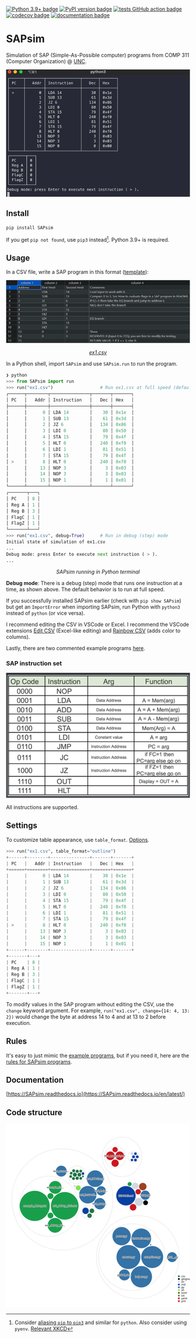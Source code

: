 [![Python 3.9+ badge](https://img.shields.io/badge/python-3.9+-blue.svg)](https://www.python.org/downloads/) [![PyPI version badge](https://badge.fury.io/py/SAPsim.svg)](https://pypi.org/project/SAPsim/) [![tests GitHub action badge](https://github.com/jesse-wei/SAPsim/actions/workflows/tests.yml/badge.svg)](https://github.com/jesse-wei/SAPsim/actions/workflows/tests.yml) [![codecov badge](https://codecov.io/github/jesse-wei/SAPsim/branch/main/graph/badge.svg?token=RS7QI9QVKU)](https://codecov.io/github/jesse-wei/SAPsim) [![documentation badge](https://readthedocs.org/projects/sapsim/badge/?version=latest)](https://SAPsim.readthedocs.io/en/latest/)

# SAPsim

Simulation of SAP (Simple-As-Possible computer) programs from COMP 311 (Computer Organization) @ [UNC](https://unc.edu).

<p align="center">
    <img src="https://raw.githubusercontent.com/jesse-wei/SAPsim/main/docs/_static/SAPsim_demo.gif" alt="SAPsim demo">
</p>

## Install

`pip install SAPsim`

If you get `pip not found`, use `pip3` instead[^alias]. Python 3.9+ is required.

[^alias]: Consider [aliasing `pip` to `pip3`](https://stackoverflow.com/a/44455078) and similar for `python`. Also consider using `pyenv`. [Relevant XKCD](https://opensource.com/sites/default/files/uploads/python_environment_xkcd.png)

## Usage

In a CSV file, write a SAP program in this format ([template](https://github.com/jesse-wei/SAPsim/blob/main/docs/_static/template.csv)):

<p align="center">
    <img src="https://raw.githubusercontent.com/jesse-wei/SAPsim/main/docs/_static/ex1.jpg" alt="Screenshot of ex1.csv in VSCode Edit CSV">
</p>
<p align="center">
    <em><a href="https://github.com/jesse-wei/SAPsim/blob/main/tests/public_prog/ex1.csv">ex1.csv</a></em>
</p>

In a Python shell, import `SAPsim` and use `SAPsim.run` to run the program.

```py
❯ python
>>> from SAPsim import run
>>> run("ex1.csv")                  # Run ex1.csv at full speed (default)
┌──────┬────────┬───────────────┬───────┬───────┐
│ PC   │   Addr │ Instruction   │   Dec │ Hex   │
├──────┼────────┼───────────────┼───────┼───────┤
│      │      0 │ LDA 14        │    30 │ 0x1e  │
│      │      1 │ SUB 13        │    61 │ 0x3d  │
│      │      2 │ JZ 6          │   134 │ 0x86  │
│      │      3 │ LDI 0         │    80 │ 0x50  │
│      │      4 │ STA 15        │    79 │ 0x4f  │
│      │      5 │ HLT 0         │   240 │ 0xf0  │
│      │      6 │ LDI 1         │    81 │ 0x51  │
│      │      7 │ STA 15        │    79 │ 0x4f  │
│ >    │      8 │ HLT 0         │   240 │ 0xf0  │
│      │     13 │ NOP 3         │     3 │ 0x03  │
│      │     14 │ NOP 3         │     3 │ 0x03  │
│      │     15 │ NOP 1         │     1 │ 0x01  │
└──────┴────────┴───────────────┴───────┴───────┘
┌───────┬───┐
│ PC    │ 8 │
│ Reg A │ 1 │
│ Reg B │ 3 │
│ FlagC │ 1 │
│ FlagZ │ 1 │
└───────┴───┘
>>> run("ex1.csv", debug=True)      # Run in debug (step) mode
Initial state of simulation of ex1.csv
...
Debug mode: press Enter to execute next instruction ( > ).
...
```

<p align="center"><em>SAPsim running in Python terminal</em></p>

**Debug mode**: There is a debug (step) mode that runs one instruction at a time, as shown above. The default behavior is to run at full speed.

If you successfully installed SAPsim earlier (check with `pip show SAPsim`) but get an `ImportError` when importing SAPsim, run Python with `python3` instead of `python` (or vice versa).

I recommend editing the CSV in VSCode or Excel. I recommend the VSCode extensions [Edit CSV](https://marketplace.visualstudio.com/items?itemName=janisdd.vscode-edit-csv) (Excel-like editing) and [Rainbow CSV](https://marketplace.visualstudio.com/items?itemName=mechatroner.rainbow-csv) (adds color to columns).

Lastly, there are two commented example programs [here](https://github.com/jesse-wei/SAPsim/tree/main/tests/public_prog).

### SAP instruction set

<p align="center">
    <img src="https://raw.githubusercontent.com/jesse-wei/SAPsim/main/docs/_static/sap_instruction_set.jpg" alt="SAP instruction set">
</p>

All instructions are supported.

## Settings

To customize table appearance, use `table_format`. [Options](https://github.com/astanin/python-tabulate#table-format).

```py
>>> run("ex1.csv", table_format="outline")
+------+--------+---------------+-------+-------+
| PC   |   Addr | Instruction   |   Dec | Hex   |
+======+========+===============+=======+=======+
|      |      0 | LDA 14        |    30 | 0x1e  |
|      |      1 | SUB 13        |    61 | 0x3d  |
|      |      2 | JZ 6          |   134 | 0x86  |
|      |      3 | LDI 0         |    80 | 0x50  |
|      |      4 | STA 15        |    79 | 0x4f  |
|      |      5 | HLT 0         |   240 | 0xf0  |
|      |      6 | LDI 1         |    81 | 0x51  |
|      |      7 | STA 15        |    79 | 0x4f  |
| >    |      8 | HLT 0         |   240 | 0xf0  |
|      |     13 | NOP 3         |     3 | 0x03  |
|      |     14 | NOP 3         |     3 | 0x03  |
|      |     15 | NOP 1         |     1 | 0x01  |
+------+--------+---------------+-------+-------+
+-------+---+
| PC    | 8 |
| Reg A | 1 |
| Reg B | 3 |
| FlagC | 1 |
| FlagZ | 1 |
+-------+---+
```

To modify values in the SAP program without editing the CSV, use the `change` keyword argument. For example, `run("ex1.csv", change={14: 4, 13: 2})` would change the byte at address 14 to 4 and at 13 to 2 before execution.

## Rules

It's easy to just mimic the [example programs](https://github.com/jesse-wei/SAPsim/tree/main/tests/public_prog), but if you need it, here are the [rules for SAPsim programs](https://SAPsim.readthedocs.io/en/latest/rules.html).

## Documentation

[https://SAPsim.readthedocs.io](https://SAPsim.readthedocs.io/en/latest/)

## Code structure

<div align="center">

![Code structure](docs/_static/structure.svg)

</div>
